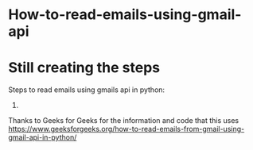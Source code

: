 # How-to-read-emails-using-gmail-api
# Still creating the steps
Steps to read emails using gmails api in python:

1. 



Thanks to Geeks for Geeks for the information and code that this uses 
https://www.geeksforgeeks.org/how-to-read-emails-from-gmail-using-gmail-api-in-python/
